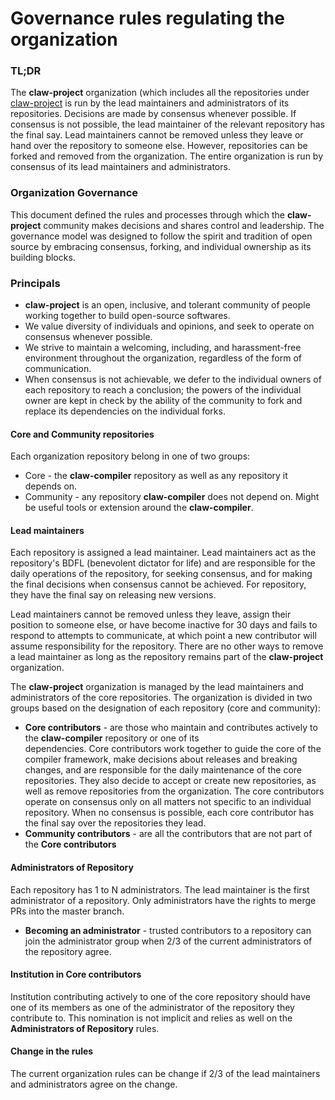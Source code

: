 # Governance rules regulating the organization

### TL;DR
The **claw-project** organization (which includes all the repositories under [claw-project](https://github.com/claw-project) is run by
the lead maintainers and administrators of its repositories. Decisions are made
by consensus whenever possible. If consensus is not possible, the lead
maintainer of the relevant repository has the final say. Lead maintainers
cannot be removed unless they leave or hand over the repository to someone else.
However, repositories can be forked and removed from the organization.
The entire organization is run by consensus of its lead maintainers and
administrators.

###  Organization Governance
This document defined the rules and processes through which the
**claw-project** community makes decisions and shares control and leadership.
The governance model was designed to follow the spirit and tradition of
open source by embracing consensus, forking, and individual ownership as its
building blocks.

### Principals
* **claw-project** is an open, inclusive, and tolerant community of people
  working together to build open-source softwares.
* We value diversity of individuals and opinions, and seek to operate on
  consensus whenever possible.
* We strive to maintain a welcoming, including, and harassment-free environment
  throughout the organization, regardless of the form of communication.
* When consensus is not achievable, we defer to the individual owners of each
  repository to reach a conclusion; the powers of the individual owner are kept
  in check by the ability of the community to fork and replace its dependencies
  on the individual forks.

#### Core and Community repositories
Each organization repository belong in one of two groups:
* Core - the **claw-compiler** repository as well as any repository it depends
  on.
* Community - any repository **claw-compiler** does not depend on. Might be
  useful tools or extension around the **claw-compiler**.

#### Lead maintainers
Each repository is assigned a lead maintainer. Lead maintainers act as the
repository's BDFL (benevolent dictator for life) and are responsible for the
daily operations of the repository, for seeking consensus, and for making the
final decisions when consensus cannot be achieved. For repository, they have the
final say on releasing new versions.

Lead maintainers cannot be removed unless they leave, assign their position to
someone else, or have become inactive for 30 days and fails to respond to
attempts to communicate, at which point a new contributor will assume
responsibility for the repository. There are no other ways to remove a lead
maintainer as long as the repository remains part of the **claw-project**
organization.

The **claw-project** organization is managed by the lead maintainers and
administrators of the core repositories. The organization is divided in two
groups based on the designation of each repository (core and community):
* **Core contributors** - are those who maintain and contributes actively to the **claw-compiler** repository or one of its   
  dependencies. Core contributors work together to guide the core of the compiler framework, make decisions about releases and 
  breaking changes, and are responsible for the daily maintenance of the core repositories.
  They also decide to accept or create new repositories, as well as remove
  repositories from the organization. The core contributors operate on
  consensus only on all matters not specific to an individual repository.
  When no consensus is possible, each core contributor has the final say over
  the repositories they lead.
* **Community contributors** - are all the contributors that are not part of the
  **Core contributors**

#### Administrators of Repository
Each repository has 1 to N administrators. The lead maintainer is the first
administrator of a repository.
Only administrators have the rights to merge PRs into the master branch.
* **Becoming an administrator** - trusted contributors to a repository can
  join the administrator group when 2/3 of the current administrators of the
  repository agree.

#### Institution in Core contributors
Institution contributing actively to one of the core repository should have
one of its members as one of the administrator of the repository they
contribute to.
This nomination is not implicit and relies as well on the **Administrators of
Repository** rules.

#### Change in the rules
The current organization rules can be change if 2/3 of the lead maintainers and
administrators agree on the change.
